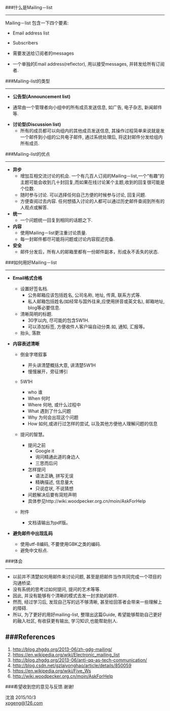 

###什么是Mailing－list
____
Mailing－list 包含一下四个要素:

- Email address list  

- Subscribers

- 需要发送给订阅者的messages  

- 一个单独的Email address(reflector), 用以接受messages, 并转发给所有订阅者.  

###Mailing-list的类型
____
-  **公告型(Announcement list)**  
  * 通常由一个管理者向小组中的所有成员发送信息, 如广告, 电子杂志, 新闻邮件等.
- **讨论型(Discussion list)**
  * 所有的成员都可以向组内的其他成员发送信息, 其操作过程简单来说就是发一个邮件到小组的公共电子邮件, 通过系统处理后, 将这封邮件分发给组内所有成员.

###Mailing-list的优点
___
- **异步**
  * 增加互相交流讨论的机会. 一个有几百人订阅的Mailing－list,一个“有趣”的主题可能会收到几十封回复,而如果在线讨论某个主题,收到的回复很可能是个位数.
  * 随时参与讨论. 可以选择任何自己方便的时候参与讨论, 回复问题.
  * 方便查阅过去内容. 任何想插入讨论的人都可以通过历史邮件查阅到所有的人观点或解答.
- **统一**
   * 一个问题统一回复到相同的话题之下.
- **内容**
   * 使用Mailing－list更注重讨论质量.
   * 每一封邮件都尽可能将问题或讨论内容叙述完备.
- **安全**
   * 邮件分发后，所有人的邮箱里都有一份邮件副本，形成永不丢失的状态.
   

###如何用好Mailing－list
___
-  **Email格式合格**
    * 设置好签名档.
      * 公务邮箱应该包括姓名, 公司名称, 地址, 传真, 联系方式等.
      * 私人邮箱包括姓名(如经常与国外往来,应使用拼音或英文名), 邮箱地址, blog等必要信息.
    * 清晰简明的标题.
      * 30字以内, 尽可能的包含5W1H.
      * 可以添加标签, 方便收件人客户端自动分类.如, 通知, 汇报等。
    * 抬头, 落款
      
- **内容表述清晰**
    * 倒金字塔叙事
      * 开头讲清楚概括大意, 讲清楚5W1H
      * 慢慢展开，旁征博引
    * 5W1H
      * who 谁
      * When 何时
      * Where 何地, 或什么过程中
      * What 遇到了什么问题
      * Why 为何会出现这个问题
      * How 如何,或进行过怎样的尝试, 以及其他方便他人理解问题的信息

    * 提问的智慧。
      * 提问之前
        * Google it
        * 询问精通此道的身边人
        * 三思而后问
      * 怎样提问
        * 语法正确, 拼写无误
        * 精确描述, 信息量大
        * 只说症状, 不说猜想
      * 问题解决后要有简短声明
      * 具体参见http://wiki.woodpecker.org.cn/moin/AskForHelp
    * 附件 
      * 文档请输出为pdf版。
- **避免邮件中出现乱码**
   * 使用utf-8编码, 不要使用GBK之类的编码.
   * 避免中文标点.   


  

###体会
___

- 以前并不清楚如何用邮件来讨论问题, 甚至是把邮件当作共同完成一个项目的沟通桥梁.
- 没有系统的思考过如何提问, 提问的艺术等等.
- 因此, 并没有能够有个清晰的模式去发一封求助的邮件.
- 然而, 经过学习后, 发现自己写的远不够清晰, 甚至给回答者会带来一些理解上的障碍.
- 所以, 为了更好的用好mailing-list, 整理出这篇Guide, 希望能够帮助自己更好的融入社区, 有收获更有输出, 学习知识,也能帮助别人.


###References
---
1. <http://blog.zhgdg.org/2013-06/zh-gdg-mailing/>
2. <https://en.wikipedia.org/wiki/Electronic_mailing_list>
3. <http://blog.zhgdg.org/2013-06/anti-qq-as-tech-communication/>
4. <http://blog.csdn.net/gzlaiyonghao/article/details/850059>
5. <https://en.wikipedia.org/wiki/Five_Ws>
6. <http://wiki.woodpecker.org.cn/moin/AskForHelp>



###希望收到您的意见与反馈.谢谢!

沈浪   2015/10/3  
<xpgeng@126.com>